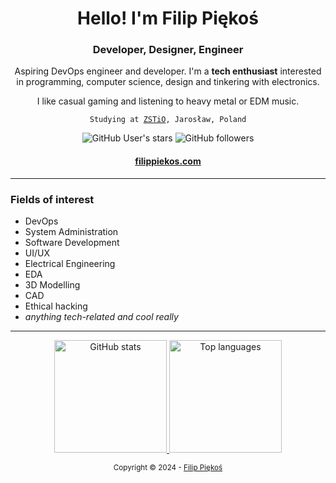 <h1 align="center">
  Hello! I'm Filip Piękoś
</h1>
<h3 align="center">Developer, Designer, Engineer</h3>

<p align="center">Aspiring DevOps engineer and developer. I'm a <strong>tech enthusiast</strong> interested in programming, computer science, design and tinkering with electronics.</p>
<p align="center">I like casual gaming and listening to heavy metal or EDM music.</p>
<p align="center"><code>Studying at <a href="https://zstiojar.edu.pl">ZSTiO</a>, Jarosław, Poland</code></p>
<p align="center">
  <img alt="GitHub User's stars" src="https://img.shields.io/github/stars/xxcorerangerx?color=%233a3a55&logo=github&logoColor=%23DDD&style=flat-square&colorA=1b1b1f"/>
  <img alt="GitHub followers" src="https://img.shields.io/github/followers/xxcorerangerx?color=%233a3a55&logo=github&logoColor=%23DDD&style=flat-square&colorA=1b1b1f"/>
</p>
<h4 align="center"><a href="https://filippiekos.com">filippiekos.com</a></h4>

---

### Fields of interest
- DevOps
- System Administration
- Software Development
- UI/UX
- Electrical Engineering
- EDA
- 3D Modelling
- CAD
- Ethical hacking
- *anything tech-related and cool really*

---

<p align="center">
<a href="https://github.com/vivek9patel">
  <img height="180em" alt="GitHub stats" src="https://github-readme-stats.vercel.app/api?username=XXCoreRangerX&show_icons=true&title_color=3a3a55&text_color=DDD&icon_color=3a3a55&bg_color=1B1B1F&hide_border=true&border_radius=10&include_all_commits=true&count_private=true"/>
  <img height="180em" alt="Top languages" src="https://github-readme-stats.vercel.app/api/top-langs/?username=XXCoreRangerX&show_icons=true&title_color=3a3a55&text_color=DDD&icon_color=3a3a55&bg_color=1B1B1F&hide_border=true&border_radius=10&layout=compact"/>
</a>
</p>

<p align="center">
  <sup>Copyright © 2024 - <a href="https://github.com/xxcorerangerx">Filip Piękoś</a></sup>
</p>

